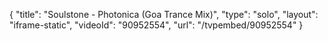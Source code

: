{
    "title": "Soulstone - Photonica (Goa Trance Mix)",
    "type": "solo",
    "layout": "iframe-static",
    "videoId": "90952554",
    "url": "\/tvpembed\/90952554"
}